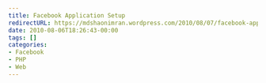 ```yaml
---
title: Facebook Application Setup
redirectURL: https://mdshaonimran.wordpress.com/2010/08/07/facebook-application-setup/
date: 2010-08-06T18:26:43-00:00
tags: []
categories:
- Facebook
- PHP
- Web
---
```

